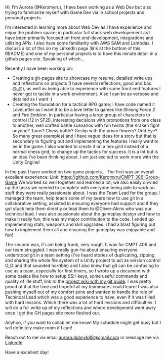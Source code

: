 Hi, I’m Aurora (@Keromyru), I have been working as a Web Dev but also trying to familiarize myself with Game Dev via in school projects and personal projects.

I’m interested in learning more about Web Dev as I have experience and enjoy the problem space; in particular full stack web developement as I have been primarily focused on front end-development, integrations and utilizing APIs. I also have some familiarity with AWS SAM and Lambdas. I discuss a lot of this on my LinkedIn page (link at the bottom of this README) and one of my personal projects is to have this minute detail in a github pages site. Speaking of which...

Recently I have been working on:
- Creating a gh-pages site to showcase my resume, detailed write ups and reflections on projects (I have several reflections, good and bad @\_\@), as well as being able to experience with some front end features I never got to tackle in a work environment. Also I can be as verbose and detailed as I want :) 
- Creating the foundation for a tactical RPG game; I have code named it LoveLetter as I want it to be a love letter to games like _Shining Force 2_ and _Fire Emblem_. In particular having a large group of characters to control (12 in SF2!), interesting decisions with promotions from one class to another, well crafted battle scenarios with fun twists (the Kraken fight anyone? Taros? Chess battle? Geshp with the prism flowers? Odd Eye? So many great examples) and I have vague ideas for a story but that is secondary to figuring out and implementing the features I really want to be in the game. I also wanted to create it on a hex grid instead of a normal chess grid, to change up the tactics for success. It is a lot but is an idea i've been thinking about. I am just excited to work more with the Unity Engine!

In the past I have worked on two game projects...
The first was an overall excellent experience:
Link: https://github.com/Keromyru/CMPT-306-Group-Game
We worked so well together and learned a lot; we also easily divvied up the tasks we needed to complete with everyone being able to work on stuff they were really passionate about. I was the Team Lead for the group. I managed the team, help teach some of my peers how to use git in a collaborative setting, assisted in ensuring everyone had support and if they got stuck help them directly or lead them to @Oliver-Akins who was our technical lead. I was also passionate about the gameplay design and how to make it really fun; this was my major contribution to the code. I ended up implementing stats, weapons and skill upgrades. I had a blast figuring out how to implement them all and ensuring the gameplay was enjoyable and fun!  

The second was, if i am being frank, very rough. It was for CMPT 406 and our team struggled. I was really gun-ho about ensuring everyone understood git in a team setting (i've heard stories of duplicating, zipping, and sharing the whole file system of a Unity project to act as version control O\_O and that sounded horrible) and I also knew that git can be confusing to use as a team, especially for first timers, so I wrote up a document with some basics like how to setup SSH keys, some useful commands and quality of life stuff, link to the [project wiki with my git guide](https://github.com/Keromyru/CMPT-406-Combat-Farming-Game/wiki/General-Git-guide). I was pretty proud of it at the time and hopeful all my teammates could learn! I was also pushing myself out of my comfort zone and wanted to handle the role of Techincal Lead which was a good experience to have, even if it was filled with hard lessons. Which there was a lot of hard lessions and difficulties. I will do a full write up of my reflections and where development went awry once I get the GH pages site more fleshed out.

Anyhoo, if you want to collab let me know! My schedule might get busy but I will definitely make room if I can!

Reach out to me via email aurora.dubnyk88@gmail.com or message me via [LinkedIn](https://www.linkedin.com/in/aurora-dubnyk/)

Have a excellent day!

<!---
Keromyru/Keromyru is a ✨ special ✨ repository because its `README.md` (this file) appears on your GitHub profile.
You can click the Preview link to take a look at your changes.
--->
